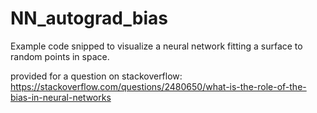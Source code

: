 # NN_autograd_bias
Example code snipped to visualize a neural network fitting a surface to random points in space.

provided for a question on stackoverflow: https://stackoverflow.com/questions/2480650/what-is-the-role-of-the-bias-in-neural-networks

